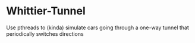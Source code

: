 # Whittier-Tunnel
Use pthreads to (kinda) simulate cars going through a one-way tunnel that periodically switches directions
